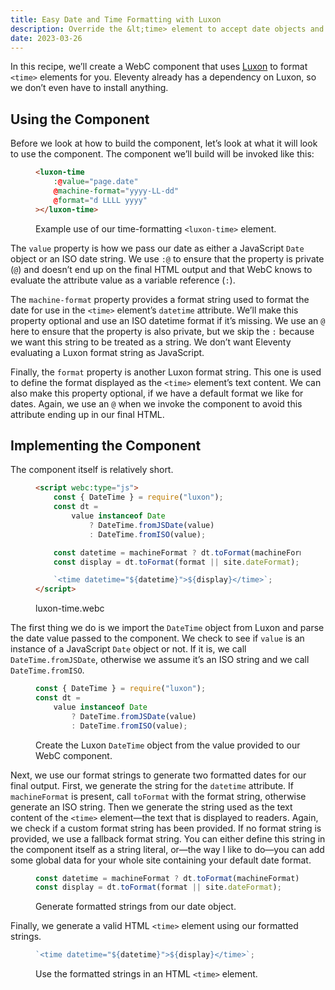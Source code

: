 ```yaml
---
title: Easy Date and Time Formatting with Luxon
description: Override the &lt;time> element to accept date objects and Luxon format strings to make date formatting easy.
date: 2023-03-26
---
```


In this recipe, we’ll create a WebC component that uses [Luxon](https://moment.github.io/luxon/#/) to format `<time>` elements for you. Eleventy already has a dependency on Luxon, so we don’t even have to install anything.

## Using the Component

Before we look at how to build the component, let’s look at what it will look to use the component. The component we’ll build will be invoked like this:

<figure>

```html
<luxon-time
	:@value="page.date"
	@machine-format="yyyy-LL-dd"
	@format="d LLLL yyyy"
></luxon-time>
```

<figcaption>Example use of our time-formatting <code>&lt;luxon-time></code> element.</figcaption>
</figure>

The `value` property is how we pass our date as either a JavaScript `Date` object or an ISO date string. We use `:@` to ensure that the property is private (`@`) and doesn’t end up on the final HTML output and that WebC knows to evaluate the attribute value as a variable reference (`:`).

The `machine-format` property provides a format string used to format the date for use in the `<time>` element’s `datetime` attribute. We’ll make this property optional and use an ISO datetime format if it’s missing. We use an `@` here to ensure that the property is also private, but we skip the `:` because we want this string to be treated as a string. We don’t want Eleventy evaluating a Luxon format string as JavaScript.

Finally, the `format` property is another Luxon format string. This one is used to define the format displayed as the `<time>` element’s text content. We can also make this property optional, if we have a default format we like for dates. Again, we use an `@` when we invoke the component to avoid this attribute ending up in our final HTML.

## Implementing the Component

The component itself is relatively short.

<figure>

```html
<script webc:type="js">
	const { DateTime } = require("luxon");
	const dt =
		value instanceof Date
			? DateTime.fromJSDate(value)
			: DateTime.fromISO(value);

	const datetime = machineFormat ? dt.toFormat(machineFormat) : dt.toISO();
	const display = dt.toFormat(format || site.dateFormat);

	`<time datetime="${datetime}">${display}</time>`;
</script>
```

<figcaption>luxon-time.webc</figcaption>
</figure>

The first thing we do is we import the `DateTime` object from Luxon and parse the date value passed to the component. We check to see if `value` is an instance of a JavaScript `Date` object or not. If it is, we call `DateTime.fromJSDate`, otherwise we assume it’s an ISO string and we call `DateTime.fromISO`.

<figure>

```js
const { DateTime } = require("luxon");
const dt =
	value instanceof Date
		? DateTime.fromJSDate(value)
		: DateTime.fromISO(value);
```

<figcaption>Create the Luxon <code>DateTime</code> object from the value provided to our WebC component.</figcaption>
</figure>

Next, we use our format strings to generate two formatted dates for our final output. First, we generate the string for the `datetime` attribute. If `machineFormat` is present, call `toFormat` with the format string, otherwise generate an ISO string. Then we generate the string used as the text content of the `<time>` element—the text that is displayed to readers. Again, we check if a custom format string has been provided. If no format string is provided, we use a fallback format string. You can either define this string in the component itself as a string literal, or—the way I like to do—you can add some global data for your whole site containing your default date format.

<figure>

```js
const datetime = machineFormat ? dt.toFormat(machineFormat) : dt.toISO();
const display = dt.toFormat(format || site.dateFormat);
```

<figcaption>Generate formatted strings from our date object.</figcaption>
</figure>

Finally, we generate a valid HTML `<time>` element using our formatted strings.

<figure>

```js
`<time datetime="${datetime}">${display}</time>`;
```

<figcaption>Use the formatted strings in an HTML <code>&lt;time></code> element.</figcaption>
</figure>
